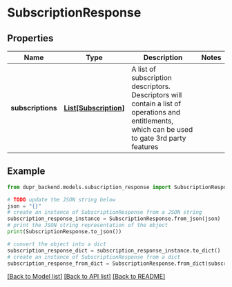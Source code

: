 # SubscriptionResponse


## Properties

Name | Type | Description | Notes
------------ | ------------- | ------------- | -------------
**subscriptions** | [**List[Subscription]**](Subscription.md) | A list of subscription descriptors. Descriptors will contain a list of operations and entitlements, which can be used to gate 3rd party features | 

## Example

```python
from dupr_backend.models.subscription_response import SubscriptionResponse

# TODO update the JSON string below
json = "{}"
# create an instance of SubscriptionResponse from a JSON string
subscription_response_instance = SubscriptionResponse.from_json(json)
# print the JSON string representation of the object
print(SubscriptionResponse.to_json())

# convert the object into a dict
subscription_response_dict = subscription_response_instance.to_dict()
# create an instance of SubscriptionResponse from a dict
subscription_response_from_dict = SubscriptionResponse.from_dict(subscription_response_dict)
```
[[Back to Model list]](../README.md#documentation-for-models) [[Back to API list]](../README.md#documentation-for-api-endpoints) [[Back to README]](../README.md)


